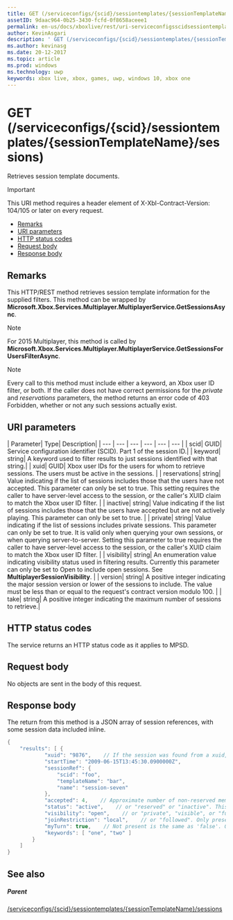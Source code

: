 ```yaml
---
title: GET (/serviceconfigs/{scid}/sessiontemplates/{sessionTemplateName}/sessions)
assetID: 9daac964-0b25-3430-fcfd-0f8658aceee1
permalink: en-us/docs/xboxlive/rest/uri-serviceconfigsscidsessiontemplatessessiontemplatenamesessionsget.html
author: KevinAsgari
description: ' GET (/serviceconfigs/{scid}/sessiontemplates/{sessionTemplateName}/sessions)'
ms.author: kevinasg
ms.date: 20-12-2017
ms.topic: article
ms.prod: windows
ms.technology: uwp
keywords: xbox live, xbox, games, uwp, windows 10, xbox one
---
```



# GET (/serviceconfigs/{scid}/sessiontemplates/{sessionTemplateName}/sessions)
Retrieves session template documents.

> [!IMPORTANT]
> This URI method requires a header element of X-Xbl-Contract-Version: 104/105 or later on every request.

  * [Remarks](#ID4ET)
  * [URI parameters](#ID4EKB)
  * [HTTP status codes](#ID4EXB)
  * [Request body](#ID4EAC)
  * [Response body](#ID4EKC)

<a id="ID4ET"></a>


## Remarks

This HTTP/REST method retrieves session template information for the supplied filters. This method can be wrapped by **Microsoft.Xbox.Services.Multiplayer.MultiplayerService.GetSessionsAsync**.


> [!NOTE] 
> For 2015 Multiplayer, this method is called by <b>Microsoft.Xbox.Services.Multiplayer.MultiplayerService.GetSessionsForUsersFilterAsync</b>.  



> [!NOTE] 
> Every call to this method must include either a keyword, an Xbox user ID filter, or both. If the caller does not have correct permissions for the <i>private</i> and <i>reservations</i> parameters, the method returns an error code of 403 Forbidden, whether or not any such sessions actually exist.  


<a id="ID4EKB"></a>


## URI parameters

| Parameter| Type| Description|
| --- | --- | --- | --- | --- | --- |
| scid| GUID| Service configuration identifier (SCID). Part 1 of the session ID.|
| keyword| string| A keyword used to filter results to just sessions identified with that string.|
| xuid| GUID| Xbox user IDs for the users for whom to retrieve sessions. The users must be active in the sessions. |
| reservations| string| Value indicating if the list of sessions includes those that the users have not accepted. This parameter can only be set to true. This setting requires the caller to have server-level access to the session, or the caller's XUID claim to match the Xbox user ID filter. |
| inactive| string| Value indicating if the list of sessions includes those that the users have accepted but are not actively playing. This parameter can only be set to true. |
| private| string| Value indicating if the list of sessions includes private sessions. This parameter can only be set to true. It is valid only when querying your own sessions, or when querying server-to-server. Setting this parameter to true requires the caller to have server-level access to the session, or the caller's XUID claim to match the Xbox user ID filter. |
| visibility| string| An enumeration value indicating visibility status used in filtering results. Currently this parameter can only be set to Open to include open sessions. See <b>MultiplayerSessionVisibility</b>. |
| version| string| A positive integer indicating the major session version or lower of the sessions to include. The value must be less than or equal to the request's contract version modulo 100. |
| take| string| A positive integer indicating the maximum number of sessions to retrieve.|

<a id="ID4EXB"></a>


## HTTP status codes
The service returns an HTTP status code as it applies to MPSD.  
<a id="ID4EAC"></a>


## Request body

No objects are sent in the body of this request.

<a id="ID4EKC"></a>


## Response body

The return from this method is a JSON array of session references, with some session data included inline.


```cpp
{
    "results": [ {
            "xuid": "9876",    // If the session was found from a xuid, that xuid.
            "startTime": "2009-06-15T13:45:30.0900000Z",
            "sessionRef": {
                "scid": "foo",
                "templateName": "bar",
                "name": "session-seven"
            },
            "accepted": 4,    // Approximate number of non-reserved members.
            "status": "active",    // or "reserved" or "inactive". This is the state of the user in the session, not the session itself. Only present if the session was found using a xuid.
            "visibility": "open",    // or "private", "visible", or "full"
            "joinRestriction": "local",    // or "followed". Only present if 'visibility' is "open" or "full" and the session has a join restriction.
            "myTurn": true,    // Not present is the same as 'false'. Only present if the session was found using a xuid.
            "keywords": [ "one", "two" ]
        }
    ]
}

```


<a id="ID4EUC"></a>


## See also

<a id="ID4EWC"></a>


##### Parent

[/serviceconfigs/{scid}/sessiontemplates/{sessionTemplateName}/sessions](uri-serviceconfigsscidsessiontemplatessessiontemplatenamesessions.md)
